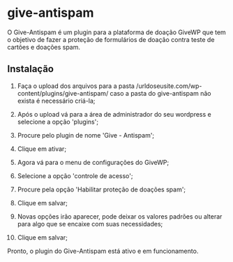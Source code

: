 # give-antispam

O Give-Antispam é um plugin para a plataforma de doação GiveWP que tem o objetivo de fazer a proteção de formulários de doação contra teste de cartões e doações spam.

## Instalação

1) Faça o upload dos arquivos para a pasta /urldoseusite.com/wp-content/plugins/give-antispam/ caso a pasta do give-antispam não exista é necessário criá-la;

2) Após o upload vá para a área de administrador do seu wordpress e selecione a opção 'plugins';

3) Procure pelo plugin de nome 'Give - Antispam';

4) Clique em ativar;

5) Agora vá para o menu de configurações do GiveWP;

6) Selecione a opção 'controle de acesso';

7) Procure pela opção 'Habilitar proteção de doações spam';

8) Clique em salvar;

9) Novas opções irão aparecer, pode deixar os valores padrões ou alterar para algo que se encaixe com suas necessidades;

10) Clique em salvar;

Pronto, o plugin do Give-Antispam está ativo e em funcionamento.


